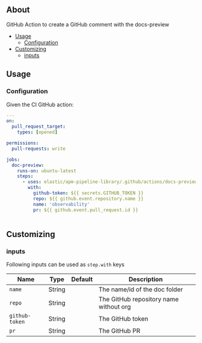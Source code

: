 ## About

GitHub Action to create a GitHub comment with the docs-preview

* [Usage](#usage)
  * [Configuration](#configuration)
* [Customizing](#customizing)
  * [inputs](#inputs)

## Usage

### Configuration

Given the CI GitHub action:

```yaml
---
on:
  pull_request_target:
    types: [opened]

permissions:
  pull-requests: write

jobs:
  doc-preview:
    runs-on: ubuntu-latest
    steps:
      - uses: elastic/apm-pipeline-library/.github/actions/docs-preview@current
        with:
          github-token: ${{ secrets.GITHUB_TOKEN }}
          repo: ${{ github.event.repository.name }}
          name: 'observability'
          pr: ${{ github.event.pull_request.id }}
          
```

## Customizing

### inputs

Following inputs can be used as `step.with` keys

| Name              | Type    | Default                     | Description                        |
|-------------------|---------|-----------------------------|------------------------------------|
| `name`            | String  |                             | The name/id of the doc folder |
| `repo`            | String  |                             | The GitHub repository name without org |
| `github-token`    | String  |                             | The GitHub token                   |
| `pr`              | String  |                             | The GitHub PR  | 